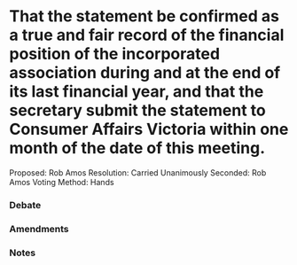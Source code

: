 # That the statement be confirmed as a true and fair record of the financial position of the incorporated association during and at the end of its last financial year, and that the secretary submit the statement to Consumer Affairs Victoria within one month of the date of this meeting.

Proposed: Rob Amos
Resolution: Carried Unanimously
Seconded: Rob Amos
Voting Method: Hands

### Debate

### Amendments

### Notes
